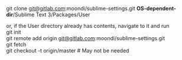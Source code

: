 git clone git@gitlab.com:moondi/sublime-settings.git __OS-dependent-dir__/Sublime Text 3/Packages/User  
  
or, if the User directory already has contents, navigate to it and run  
git init  
git remote add origin git@gitlab.com:moondi/sublime-settings.git  
git fetch  
git checkout -t origin/master # May not be needed